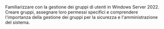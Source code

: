  Familiarizzare con la gestione dei gruppi di utenti in Windows Server 2022. Creare gruppi, assegnare loro permessi specifici e comprendere l'importanza della gestione dei gruppi per la sicurezza e l'amministrazione del sistema.

